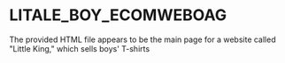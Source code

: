 # LITALE_BOY_ECOMWEBOAG
The provided HTML file appears to be the main page for a website called "Little King," which sells boys' T-shirts
